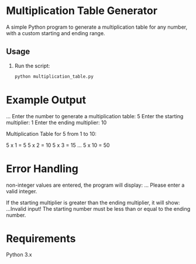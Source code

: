 # Multiplication Table Generator

A simple Python program to generate a multiplication table for any number, with a custom starting and ending range.

## Usage
1. Run the script:
   ```sh
   python multiplication_table.py

# Example Output
...
   Enter the number to generate a multiplication table: 5
   Enter the starting multiplier: 1
   Enter the ending multiplier: 10
   
   Multiplication Table for 5 from 1 to 10:
   
   5 x 1 = 5
   5 x 2 = 10
   5 x 3 = 15
   ...
   5 x 10 = 50

# Error Handling

  non-integer values are entered, the program will display:
   ...  Please enter a valid integer.

  If the starting multiplier is greater than the ending multiplier, it will show:
   ...Invalid input! The starting number must be less than or equal to the ending number.

  # Requirements
  
  Python 3.x

